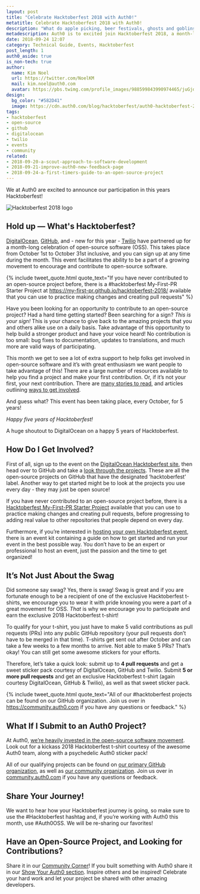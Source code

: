 ```yaml
---
layout: post
title: "Celebrate Hacktoberfest 2018 with Auth0!"
metatitle: Celebrate Hacktoberfest 2018 with Auth0!
description: "What do apple picking, beer festivals, ghosts and goblins, and open-source all have in common?" 
metadescription: Auth0 is to excited join Hacktoberfest 2018, a month-long celebration of open-source software by Digital Ocean, Github, and Twilio. 
date: 2018-09-24 12:07
category: Technical Guide, Events, Hacktoberfest
post_length: 1
auth0_aside: true
is_non-tech: true
author:
  name: Kim Noel
  url: https://twitter.com/NoelKM
  mail: kim.noel@auth0.com
  avatar: https://pbs.twimg.com/profile_images/988599843990974465/juGjdna1_400x400.jpg
design:
  bg_color: "#582D41"
  image: https://cdn.auth0.com/blog/hacktoberfest/auth0-hacktoberfest-2018-logo-v2.png
tags:
- hacktoberfest
- open-source
- github
- digitalocean
- twilio
- events
- community
related:
- 2018-09-20-a-scout-approach-to-software-development
- 2018-09-21-improve-auth0-new-feedback-page
- 2018-09-24-a-first-timers-guide-to-an-open-source-project
---
```


We at Auth0 are excited to announce our participation in this years Hacktoberfest!

![Hacktoberfest 2018 logo](https://cdn.auth0.com/blog/hacktoberfest:logo.png)

## Hold up — What's Hacktoberfest?

[DigitalOcean](https://digitalocean.com/), [GitHub](https://github.com/), and - new for this year - [Twilio](https://www.twilio.com/) have partnered up for a month-long celebration of open-source software (OSS). This takes place from October 1st to October 31st inclusive, and you can sign up at any time during the month. This event facilitates the ability to be a part of a growing movement to encourage and contribute to open-source software. 

{% include tweet_quote.html quote_text="If you have never contributed to an open-source project before, there is a #hacktoberfest My-First-PR Starter Project at https://my-first-pr.github.io/hacktoberfest-2018/ available that you can use to practice making changes and creating pull requests" %}

Have you been looking for an opportunity to contribute to an open-source project? Had a hard time getting started? Been searching for a sign? _This is your sign!_ This is your chance to give back to the amazing projects that you and others alike use on a daily basis. Take advantage of this opportunity to help build a stronger product and have your voice heard! No contribution is too small: bug fixes to documentation, updates to translations, and much more are valid ways of participating.  

This month we get to see a lot of extra support to help folks get involved in open-source software and it’s with great enthusiasm we want people to take advantage of this! There are a large number of resources available to help you find a project and make your first contribution. Or, if it’s not your first, your next contribution. There are [many stories to read](https://medium.com/@thepriefy/my-first-github-pull-request-and-hacktoberfest-2017-a83622020390), and articles outlining [ways to get involved](https://medium.freecodecamp.org/i-just-got-my-free-hacktoberfest-shirt-heres-a-quick-way-you-can-get-yours-fa78d6e24307).

And guess what? This event has been taking place, every October, for 5 years!

_Happy five years of Hacktoberfest!_

A huge shoutout to DigitalOcean on a happy 5 years of Hacktoberfest. 

## How Do I Get Involved? 

First of all, sign up to the event on the [DigitalOcean Hacktoberfest site](https://hacktoberfest.digitalocean.com/), then head over to GitHub and take a [look through the projects](https://github.com/topics/hacktoberfest). These are all the open-source projects on GitHub that have the designated ‘hacktoberfest’ label. Another way to get started might be to look at the projects you use every day - they may just be open source!

If you have never contributed to an open-source project before, there is a [Hacktoberfest My-First-PR Starter Project](https://my-first-pr.github.io/hacktoberfest-2018/) available that you can use to practice making changes and creating pull requests, before progressing to adding real value to other repositories that people depend on every day.

Furthermore, if you’re interested in [hosting your own Hacktoberfest event](https://hacktoberfest.digitalocean.com/eventkit), there is an event kit containing a guide on how to get started and run your event in the best possible way. You don’t have to be an expert or professional to host an event, just the passion and the time to get organized!

## It’s Not Just About the Swag 

Did someone say swag? Yes, there is swag! Swag is great and if you are fortunate enough to be a recipient of one of the exclusive Hacktoberfest t-shirts, we encourage you to wear it with pride knowing you were a part of a great movement for OSS. _That_ is why we encourage you to participate and earn the exclusive 2018 Hacktoberfest t-shirt! 

To qualify for your t-shirt, you just have to make 5 valid contributions as pull requests (PRs) into any public GitHub repository (your pull requests don’t have to be merged in that time). T-shirts get sent out after October and can take a few weeks to a few months to arrive. Not able to make 5 PRs? That’s okay! You can still get some awesome stickers for your efforts. 

Therefore, let’s take a quick look: submit up to **4 pull requests** and get a sweet sticker pack courtesy of DigitalOcean, GitHub and Twilio. Submit **5 or more pull requests** and get an exclusive Hacktoberfest t-shirt (again courtesy DigitalOcean, GitHub & Twilio), as well as that sweet sticker pack.

{% include tweet_quote.html quote_text="All of our #hacktoberfest projects can be found on our GitHub organization. Join us over in https://community.auth0.com if you have any questions or feedback." %}

## What If I Submit to an Auth0 Project?

At Auth0, [we’re heavily invested in the open-source software movement](https://auth0.com/opensource). Look out for a kickass 2018 Hacktoberfest t-shirt courtesy of the awesome Auth0 team, along with a psychedelic Auth0 sticker pack!

All of our qualifying projects can be found on [our primary GitHub organization](https://github.com/auth0), as well as [our community organization](https://github.com/auth0-community). Join us over in [community.auth0.com](https://community.auth0.com/) if you have any questions or feedback.

## Share Your Journey!
We want to hear how your Hacktoberfest journey is going, so make sure to use the #Hacktoberfest hashtag and, if you’re working with Auth0 this month, use #Auth0OSS. We will be re-sharing our favorites! 

## Have an Open-Source Project, and Looking for Contributions?
Share it in our [Community Corner](https://community.auth0.com/c/community-corner)! If you built something with Auth0 share it in our [Show Your Auth0 section](https://community.auth0.com/c/show-auth0). Inspire others and be inspired! Celebrate your hard work and let your project be shared with other amazing developers. 
